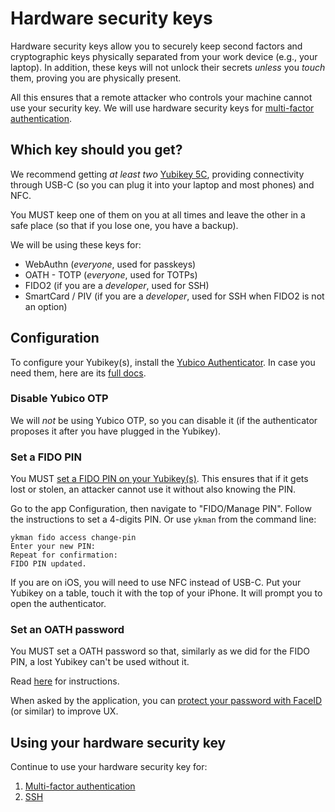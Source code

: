 # Hardware security keys

Hardware security keys allow you to securely keep second factors and
cryptographic keys physically separated from your work device (e.g., your
laptop). In addition, these keys will not unlock their secrets _unless_ you
_touch_ them, proving you are physically present.

All this ensures that a remote attacker who controls your machine cannot use
your security key. We will use hardware security keys for [multi-factor
authentication](./mfa.md).

## Which key should you get?

We recommend getting _at least two_ [Yubikey
5C](https://smartmanagement.es/product/yubikey-5c-nfc/), providing connectivity
through USB-C (so you can plug it into your laptop and most phones) and NFC.

You MUST keep one of them on you at all times and leave the other in a safe
place (so that if you lose one, you have a backup).

We will be using these keys for:

- WebAuthn (_everyone_, used for passkeys)
- OATH - TOTP (_everyone_, used for TOTPs)
- FIDO2 (if you are a _developer_, used for SSH)
- SmartCard / PIV (if you are a _developer_, used for SSH when FIDO2 is not an option)

## Configuration

To configure your Yubikey(s), install the [Yubico
Authenticator](https://www.yubico.com/products/yubico-authenticator/). In case
you need them, here are its [full
docs](https://docs.yubico.com/software/yubikey/tools/authenticator/auth-guide/webdocs.pdf).

### Disable Yubico OTP

We will _not_ be using Yubico OTP, so you can disable it (if the authenticator
proposes it after you have plugged in the Yubikey).

### Set a FIDO PIN

You MUST [set a FIDO PIN on your
Yubikey(s)](https://docs.yubico.com/software/yubikey/tools/authenticator/auth-guide/fido2.html#creating-and-managing-the-fido2-pin).
This ensures that if it gets lost or stolen, an attacker cannot use it without
also knowing the PIN.

Go to the app Configuration, then navigate to "FIDO/Manage PIN". Follow the
instructions to set a 4-digits PIN.  Or use `ykman` from the command line:
```
ykman fido access change-pin
Enter your new PIN:
Repeat for confirmation:
FIDO PIN updated.
```

If you are on iOS, you will need to use NFC instead of USB-C. Put your Yubikey
on a table, touch it with the top of your iPhone. It will prompt you to open
the authenticator.



### Set an OATH password

You MUST set a OATH password so that, similarly as we did for the FIDO PIN, a
lost Yubikey can't be used without it.

Read
[here](https://docs.yubico.com/software/yubikey/tools/authenticator/auth-guide/oath.html#password-protection)
for instructions.

When asked by the application, you can [protect your password with
FaceID](https://docs.yubico.com/software/yubikey/tools/authenticator/auth-guide/oath.html#password-protection)
(or similar) to improve UX.

## Using your hardware security key

Continue to use your hardware security key for:

1. [Multi-factor authentication](./mfa.md)
1. [SSH](./ssh_keys.md)
